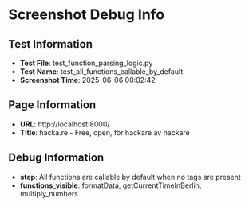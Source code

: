# Screenshot Debug Info

## Test Information

- **Test File**: test_function_parsing_logic.py
- **Test Name**: test_all_functions_callable_by_default
- **Screenshot Time**: 2025-06-06 00:02:42

## Page Information

- **URL**: http://localhost:8000/
- **Title**: hacka.re - Free, open, för hackare av hackare

## Debug Information

- **step**: All functions are callable by default when no tags are present
- **functions_visible**: formatData, getCurrentTimeInBerlin, multiply_numbers

